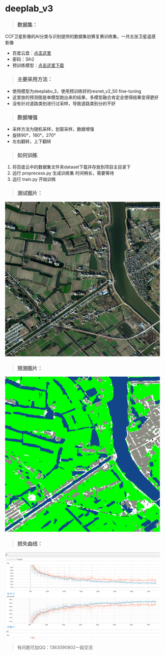 # deeplab_v3


>### 数据集：
CCF卫星影像的AI分类与识别提供的数据集初赛复赛训练集，一共五张卫星遥感影像



* 百度云盘：[点击这里](https://pan.baidu.com/s/1LWBMklOr39yI7fYRQ185Og)  
* 密码：3ih2
* 预训练模型：[点击这里下载](http://download.tensorflow.org/models/resnet_v2_50_2017_04_14.tar.gz)


>### 主要采用方法：
* 使用模型为deeplabv_3，使用预训练好的resnet_v2_50 fine-tuning
* 这里放的预测图是单模型跑出来的结果，多模型融合肯定会使得结果变得更好
* 没有针对道路类别进行过采样，导致道路类别分的不好





>### 数据增强
* 采样方法为随机采样，划窗采样，数据增强
* 旋转90°，180°，270°
* 左右翻转，上下翻转

>### 如何训练

1. 将百度云中的数据集文件夹dataset下载并存放到项目主目录下
2. 运行 proprecess.py 生成训练集 时间稍长，需要等待
3. 运行 train.py 开始训练


>### 测试图片：
<div align=center><img src="/sample_image/test1.jpg"/></div>  

>### 预测图片：
<div align=center><img src="/sample_image/predict_color.png"/></div>  


>### 损失曲线：
<div align=center><img src="/sample_image/loss&acc.png"/></div>  

>有问题可加QQ：1363090802一起交流
